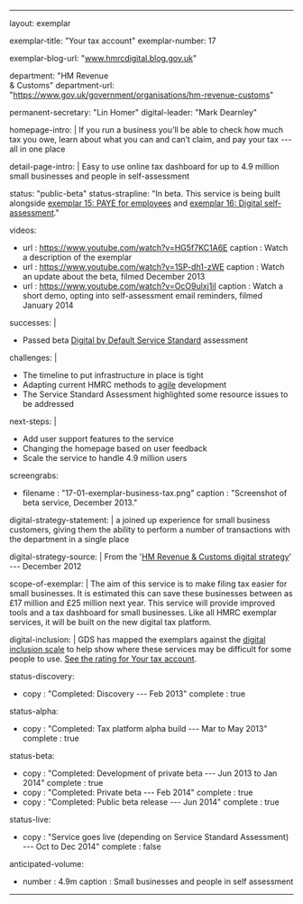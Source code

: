 ---

layout: exemplar

exemplar-title: "Your tax account"
exemplar-number: 17

exemplar-blog-url: "www.hmrcdigital.blog.gov.uk"


department: "HM Revenue<br>& Customs"
department-url: "https://www.gov.uk/government/organisations/hm-revenue-customs"

permanent-secretary: "Lin Homer"
digital-leader: "Mark Dearnley"


homepage-intro: |
    If you run a business you’ll be able to check how much tax you owe, learn about what you can and can’t claim, and pay your tax --- all in one place

detail-page-intro: |
    Easy to use online tax dashboard for up to 4.9 million small businesses and people in self-assessment


status: "public-beta"
status-strapline: "In beta. This service is being built alongside [exemplar 15: PAYE for employees](/transformation/paye) and [exemplar 16: Digital self-assessment](/transformation/self-assessment)."
  

videos:
  - url     : https://www.youtube.com/watch?v=HG5f7KC1A6E
    caption : Watch a description of the exemplar
  - url     : https://www.youtube.com/watch?v=1SP-dh1-zWE
    caption : Watch an update about the beta, filmed December 2013
  - url     : https://www.youtube.com/watch?v=OcO9ulxj1iI
    caption : Watch a short demo, opting into self-assessment email reminders, filmed January 2014


successes: |
  - Passed beta [Digital by Default Service Standard](/service-manual/digital-by-default) assessment
  
challenges: |
  - The timeline to put infrastructure in place is tight
  - Adapting current HMRC methods to [agile](/service-manual/agile) development
  - The Service Standard Assessment highlighted some resource issues to be addressed
  
next-steps: |
  - Add user support features to the service
  - Changing the homepage based on user feedback
  - Scale the service to handle 4.9 million users


screengrabs:
  - filename    : "17-01-exemplar-business-tax.png"
    caption     : "Screenshot of beta service, December 2013."


digital-strategy-statement: |
    a joined up experience for small business customers, giving them the ability to perform a number of transactions with the department in a single place
    
digital-strategy-source: |
    From the '[HM Revenue & Customs digital strategy](https://www.gov.uk/government/publications/digital-strategy-december-2012)' --- December 2012
    

scope-of-exemplar: |
    The aim of this service is to make filing tax easier for small businesses. It is estimated this can save these businesses between as £17 million and £25 million next year. This service will provide improved tools and a tax dashboard for small businesses. Like all HMRC exemplar services, it will be built on the new digital tax platform.


digital-inclusion: |
  GDS has mapped the exemplars against the [digital inclusion scale](https://www.gov.uk/government/publications/government-digital-inclusion-strategy/government-digital-inclusion-strategy#measuring-digital-exclusion) to help show where these services may be difficult for some people to use. [See the rating for Your tax account](https://www.gov.uk/government/publications/government-digital-inclusion-strategy/exemplar-services-and-identity-assurance-how-complex-they-are#digital-self-assessment-and-your-tax-account).


status-discovery:
  - copy      : "Completed: Discovery --- Feb 2013"
    complete  : true

status-alpha:
  - copy      : "Completed: Tax platform alpha build --- Mar to May 2013"
    complete  : true

status-beta:
  - copy      : "Completed: Development of private beta --- Jun 2013 to Jan 2014"
    complete  : true
  - copy      : "Completed: Private beta --- Feb 2014"
    complete  : true
  - copy      : "Completed: Public beta release --- Jun 2014"
    complete  : true

status-live:
  - copy      : "Service goes live (depending on Service Standard Assessment) ---  Oct to Dec 2014"
    complete  : false


anticipated-volume:
  - number  : 4.9m
    caption : Small businesses and people in self assessment


---